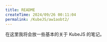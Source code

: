 ```yaml
---
title: README
createTime: 2024/09/26 00:11:04
permalink: /KubeJS/aw1aobt2/
---
```


在这里我将会放一些基本的关于 KubeJS 的笔记。
